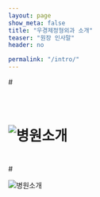 ```yaml
---
layout: page
show_meta: false
title: "우경제정형외과 소개"
teaser: "원장 인사말"
header: no

permalink: "/intro/"
---
```

#<div class="row">
#  <div class="small-11 small-centered columns">
#  <img src="{{ site.urlimg }}intro.png" alt="병원소개">
  
#  </div>
#</div>


<img src="{{ site.urlimg }}intro.png" alt="병원소개">
  
